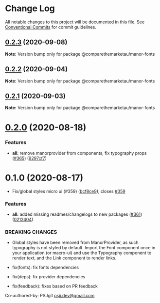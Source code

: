 # Change Log

All notable changes to this project will be documented in this file.
See [Conventional Commits](https://conventionalcommits.org) for commit guidelines.

## [0.2.3](https://github.com/comparethemarketau/manor-react/compare/@comparethemarketau/manor-fonts@0.2.2...@comparethemarketau/manor-fonts@0.2.3) (2020-09-08)

**Note:** Version bump only for package @comparethemarketau/manor-fonts





## [0.2.2](https://github.com/comparethemarketau/manor-react/compare/@comparethemarketau/manor-fonts@0.2.1...@comparethemarketau/manor-fonts@0.2.2) (2020-09-04)

**Note:** Version bump only for package @comparethemarketau/manor-fonts





## [0.2.1](https://github.com/comparethemarketau/manor-react/compare/@comparethemarketau/manor-fonts@0.2.0...@comparethemarketau/manor-fonts@0.2.1) (2020-09-03)

**Note:** Version bump only for package @comparethemarketau/manor-fonts





# [0.2.0](https://github.com/comparethemarketau/manor-react/compare/@comparethemarketau/manor-fonts@0.1.0...@comparethemarketau/manor-fonts@0.2.0) (2020-08-18)


### Features

* **all:** remove manorprovider from components, fix typography props ([#365](https://github.com/comparethemarketau/manor-react/issues/365)) ([9297cf7](https://github.com/comparethemarketau/manor-react/commit/9297cf72e8a7fe8762ec0dadf07d026aa88cbb44))





# 0.1.0 (2020-08-17)


* Fix/global styles micro ui (#359) ([bcf8ce9](https://github.com/comparethemarketau/manor-react/commit/bcf8ce92ba170a51113a4022728da22f47a6a768)), closes [#359](https://github.com/comparethemarketau/manor-react/issues/359)


### Features

* **all:** added missing readmes/changelogs to new packages ([#361](https://github.com/comparethemarketau/manor-react/issues/361)) ([0212404](https://github.com/comparethemarketau/manor-react/commit/021240449d7b766ea078e3f0c6bae5cfae763c54))


### BREAKING CHANGES

* Global styles have been removed from ManorProvider, as such typography is not
styled by default. Import the Font component once in your application (or macro-ui) and use the
Typography component to render text, and the Link component to render links.

* fix(fonts): fix fonts dependencies

* fix(deps): fix provider dependencies

* fix(feedback): fixes based on PR feedback

Co-authored-by: PSJgit <psjj.dev@gmail.com>
